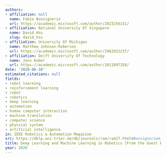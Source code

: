 ```yaml
---
authors:
- affiliation: null
  name: Fabio Bonsignorio
  url: https://academic.microsoft.com/author/2023256151/
- affiliation: National University Of Singapore
  name: David Hsu
  slug: david_hsu
- affiliation: University Of Michigan
  name: Matthew Johnson-Roberson
  url: https://academic.microsoft.com/author/2962922237/
- affiliation: Delft University Of Technology
  name: Jens Kober
  url: https://academic.microsoft.com/author/2011097358/
date: '2020-06-10'
estimated_citations: null
fields:
- robot learning
- reinforcement learning
- robot
- robotics
- deep learning
- automation
- human computer interaction
- machine translation
- computer science
- physical system
- artificial intelligence
in: IEEE Robotics & Automation Magazine
src: https://dblp.uni-trier.de/db/journals/ram/ram27.html#BonsignorioHJK20
title: Deep Learning and Machine Learning in Robotics [From the Guest Editors]
year: 2020
---
```

